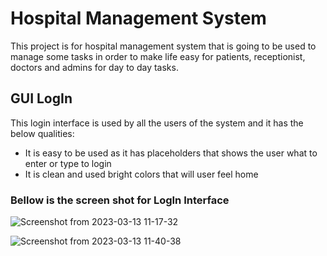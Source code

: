 # Hospital Management System
This project is for hospital management system that is going to be used to manage some tasks in order to make life
easy for patients, receptionist, doctors and admins for day to day tasks.

## GUI LogIn
This login interface is used by all the users of the system and it has the below qualities:
* It is easy to be used as it has placeholders that shows the user what to enter or type to login
* It is clean and used bright colors that will user feel home

### Bellow is the screen shot for LogIn Interface

![Screenshot from 2023-03-13 11-17-32](https://user-images.githubusercontent.com/112495633/224663334-f2b4097b-5e24-4044-bb09-e28c49a5cebd.png)


![Screenshot from 2023-03-13 11-40-38](https://user-images.githubusercontent.com/112495633/224664091-ccb40680-9746-4766-b1c7-601904aa344f.png)
